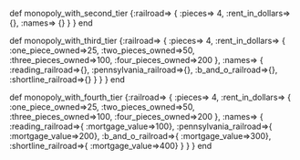 def monopoly_with_second_tier
  {:railroad=> {
    :pieces=> 4,
    :rent_in_dollars=> {},
    :names=> {} } 
  }
end

def monopoly_with_third_tier
  {:railroad=>
  {
    :pieces=> 4,
    :rent_in_dollars=>
    {
      :one_piece_owned=>25,
      :two_pieces_owned=>50,
      :three_pieces_owned=>100,
      :four_pieces_owned=>200
    },
    :names=>
    {
      :reading_railroad=>{},
      :pennsylvania_railroad=>{},
      :b_and_o_railroad=>{},
      :shortline_railroad=>{}
    } 
  } 
  }
end

def monopoly_with_fourth_tier
  {:railroad=>
  {
    :pieces=> 4,
    :rent_in_dollars=>
    {
      :one_piece_owned=>25,
      :two_pieces_owned=>50,
      :three_pieces_owned=>100,
      :four_pieces_owned=>200
    },
    :names=>
    {
      :reading_railroad=>{ :mortgage_value=>100},
      :pennsylvania_railroad=>{ :mortgage_value=>200},
      :b_and_o_railroad=>{ :mortgage_value=>300},
      :shortline_railroad=>{ :mortgage_value=>400}
    } 
  } 
  }
end
